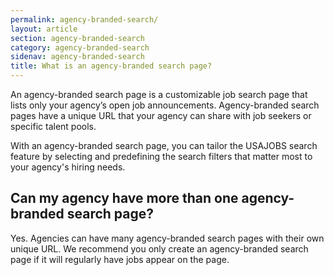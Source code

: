 ```yaml
---
permalink: agency-branded-search/
layout: article
section: agency-branded-search
category: agency-branded-search
sidenav: agency-branded-search
title: What is an agency-branded search page?
---
```


An agency-branded search page is a customizable job search page that lists only your agency’s open job announcements. Agency-branded search pages have a unique URL that your agency can share with job seekers or specific talent pools. 

With an agency-branded search page, you can tailor the USAJOBS search feature by selecting and predefining the search filters that matter most to your agency's hiring needs.

## Can my agency have more than one agency-branded search page? 

Yes. Agencies can have many agency-branded search pages with their own unique URL. We recommend you only create an agency-branded search page if it will regularly have jobs appear on the page.
